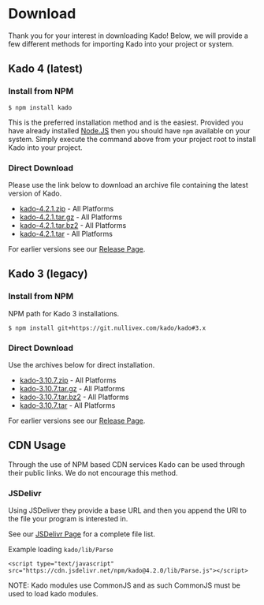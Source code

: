 # Download

Thank you for your interest in downloading Kado! Below, we will provide a few
different methods for importing Kado into your project or system.

## Kado 4 (latest)

### Install from NPM

```
$ npm install kado
```

This is the preferred installation method and is the easiest. Provided you have
already installed [Node.JS](https://nodejs.org) then you should have `npm`
available on your system. Simply execute the command above from your project
root to install Kado into your project.

### Direct Download

Please use the link below to download an archive file containing the latest
version of Kado.

* [kado-4.2.1.zip](https://git.nullivex.com/kado/kado/-/archive/v4.2.1/kado-v4.2.1.zip) - All Platforms
* [kado-4.2.1.tar.gz](https://git.nullivex.com/kado/kado/-/archive/v4.2.1/kado-v4.2.1.tar.gz) - All Platforms
* [kado-4.2.1.tar.bz2](https://git.nullivex.com/kado/kado/-/archive/v4.2.1/kado-v4.2.1.tar.bz2) - All Platforms
* [kado-4.2.1.tar](https://git.nullivex.com/kado/kado/-/archive/v4.2.1/kado-v4.2.1.tar) - All Platforms

For earlier versions see our [Release Page](https://git.nullivex.com/kado/kado/-/releases).

## Kado 3 (legacy)

### Install from NPM
NPM path for Kado 3 installations.
```
$ npm install git+https://git.nullivex.com/kado/kado#3.x
```

### Direct Download
Use the archives below for direct installation.
* [kado-3.10.7.zip](https://git.nullivex.com/kado/kado/-/archive/v3.10.7/kado-v3.10.7.zip) - All Platforms
* [kado-3.10.7.tar.gz](https://git.nullivex.com/kado/kado/-/archive/v3.10.7/kado-v3.10.7.tar.gz) - All Platforms
* [kado-3.10.7.tar.bz2](https://git.nullivex.com/kado/kado/-/archive/v3.10.7/kado-v3.10.7.tar.bz2) - All Platforms
* [kado-3.10.7.tar](https://git.nullivex.com/kado/kado/-/archive/v3.10.7/kado-v3.10.7.tar) - All Platforms

For earlier versions see our [Release Page](https://git.nullivex.com/kado/kado/-/releases).

## CDN Usage

Through the use of NPM based CDN services Kado can be used through their public
links. We do not encourage this method.

### JSDelivr

Using JSDeliver they provide a base URL and then you append the URI to the file
your program is interested in.

See our [JSDelivr Page](https://www.jsdelivr.com/package/npm/kado) for a
complete file list.

Example loading `kado/lib/Parse`
```
<script type="text/javascript" src="https://cdn.jsdelivr.net/npm/kado@4.2.0/lib/Parse.js"></script>
```

NOTE: Kado modules use CommonJS and as such CommonJS must be used
to load kado modules.
